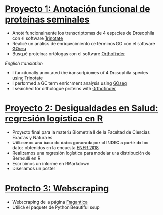 # [Proyecto 1: Anotación funcional de proteínas seminales](https://github.com/Martinaweil/Tesis-de-Licenciatura/blob/main/README.md)

* Anoté funcionalmente los transcriptomas de 4 especies de Drosophila con el software [Trinotate](https://github.com/Trinotate/Trinotate.github.io/wiki)
* Realicé un análisis de enriquecimiento de términos GO con el software [GOseq](https://bioconductor.org/packages/release/bioc/html/goseq.html)
* Busqué proteínas ortólogas con el software [Orthofinder](https://github.com/davidemms/OrthoFinder)

 *English translation*
 * I functionally annotated the transcriptomes of 4 Drosophila species using [Trinotate](https://github.com/Trinotate/Trinotate.github.io/wiki)
 * I performed a GO term enrichment analysis using [GOseq](https://bioconductor.org/packages/release/bioc/html/goseq.html)
 * I searched for orthologue proteins with [Orthofinder](https://github.com/davidemms/OrthoFinder)

# [Proyecto 2: Desigualdades en Salud: regresión logística en R](https://github.com/Martinaweil/Biometr-a2)

* Proyecto final para la materia Biometria II de la Facultad de Ciencias Exactas y Naturales 
* Utilizamos una base de datos generada por el INDEC a partir de los datos obtenidos en la encuesta [ENFR 2018](https://www.indec.gob.ar/indec/web/Institucional-Indec-BasesDeDatos-2)
* Realizamos una regresión logística para modelar una distribución de Bernoulli en R
* Escribimos un informe en RMarkdown
* Diseñamos un poster 

# [Protecto 3: Webscraping](https://github.com/Martinaweil/fragantica) 

* Webscraping de la página [Fragantica](https://www.fragrantica.es/buscar/)
* Utilicé el paquete de Python Beautiful soup 
